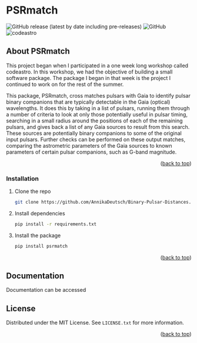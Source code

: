 # PSRmatch
<img alt="GitHub release (latest by date including pre-releases)" src="https://img.shields.io/github/v/release/AnnikaDeutsch/Binary-Pulsar-Distances?display_name=tag&include_prereleases"> <img alt="GitHub" src="https://img.shields.io/github/license/AnnikaDeutsch/Binary-Pulsar-Distances"> <img alt="codeastro" src="https://img.shields.io/badge/June%202022-codeastro-blueviolet">

<!-- ABOUT THE PROJECT -->
## About PSRmatch

This project began when I participated in a one week long workshop called codeastro. In this workshop, we
had the objective of building a small software package. The package I began in that week is the project I 
continued to work on for the rest of the summer.  

This package, PSRmatch, cross matches pulsars with Gaia to identify pulsar binary companions that are typically
detectable in the Gaia (optical) wavelengths. It does this by taking in a list of pulsars, running them through
a number of criteria to look at only those potentially useful in pulsar timing, searching in a small radius
around the positions of each of the remaining pulsars, and gives back a list of any Gaia sources to result
from this search. These sources are potentially binary companions to some of the original input pulsars. 
Further checks can be performed on these output matches, comparing the astrometric parameters of the Gaia sources
to known parameters of certain pulsar companions, such as G-band magnitude. 

<p align="right">(<a href="#readme-top">back to top</a>)</p>

### Installation

1. Clone the repo
   ```sh
   git clone https://github.com/AnnikaDeutsch/Binary-Pulsar-Distances.git
   ```
3. Install dependencies
   ```sh
   pip install -r requirements.txt
   ```
4. Install the package
   ```js
   pip install psrmatch
   ```

<p align="right">(<a href="#readme-top">back to top</a>)</p>

## Documentation

Documentation can be accessed 

<!-- LICENSE -->
## License

Distributed under the MIT License. See `LICENSE.txt` for more information.

<p align="right">(<a href="#readme-top">back to top</a>)</p>

